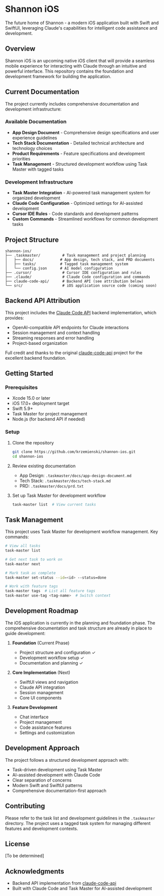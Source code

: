 # Shannon iOS

The future home of Shannon - a modern iOS application built with Swift and SwiftUI, leveraging Claude's capabilities for intelligent code assistance and development.

## Overview

Shannon iOS is an upcoming native iOS client that will provide a seamless mobile experience for interacting with Claude through an intuitive and powerful interface. This repository contains the foundation and development framework for building the application.

## Current Documentation

The project currently includes comprehensive documentation and development infrastructure:

### Available Documentation

- **App Design Document** - Comprehensive design specifications and user experience guidelines
- **Tech Stack Documentation** - Detailed technical architecture and technology choices
- **Product Requirements** - Feature specifications and development priorities
- **Task Management** - Structured development workflow using Task Master with tagged tasks

### Development Infrastructure

- **Task Master Integration** - AI-powered task management system for organized development
- **Claude Code Configuration** - Optimized settings for AI-assisted development
- **Cursor IDE Rules** - Code standards and development patterns
- **Custom Commands** - Streamlined workflows for common development tasks

## Project Structure

```
shannon-ios/
├── .taskmaster/          # Task management and project planning
│   ├── docs/            # App design, tech stack, and PRD documents
│   ├── tasks/           # Tagged task management system
│   └── config.json      # AI model configuration
├── .cursor/              # Cursor IDE configuration and rules
├── .claude/              # Claude Code configuration and commands
├── claude-code-api/      # Backend API (see attribution below)
└── src/                  # iOS application source code (coming soon)
```

## Backend API Attribution

This project includes the [Claude Code API](https://github.com/codingworkflow/claude-code-api) backend implementation, which provides:

- OpenAI-compatible API endpoints for Claude interactions
- Session management and context handling
- Streaming responses and error handling
- Project-based organization

Full credit and thanks to the original [claude-code-api](https://github.com/codingworkflow/claude-code-api) project for the excellent backend foundation.

## Getting Started

### Prerequisites

- Xcode 15.0 or later
- iOS 17.0+ deployment target
- Swift 5.9+
- Task Master for project management
- Node.js (for backend API if needed)

### Setup

1. Clone the repository
   ```bash
   git clone https://github.com/krzemienski/shannon-ios.git
   cd shannon-ios
   ```

2. Review existing documentation
   - App Design: `.taskmaster/docs/app-design-document.md`
   - Tech Stack: `.taskmaster/docs/tech-stack.md`
   - PRD: `.taskmaster/docs/prd.txt`

3. Set up Task Master for development workflow
   ```bash
   task-master list  # View current tasks
   ```

## Task Management

This project uses Task Master for development workflow management. Key commands:

```bash
# View all tasks
task-master list

# Get next task to work on
task-master next

# Mark task as complete
task-master set-status --id=<id> --status=done

# Work with feature tags
task-master tags  # List all feature tags
task-master use-tag <tag-name>  # Switch context
```

## Development Roadmap

The iOS application is currently in the planning and foundation phase. The comprehensive documentation and task structure are already in place to guide development:

1. **Foundation** (Current Phase)
   - Project structure and configuration ✓
   - Development workflow setup ✓
   - Documentation and planning ✓

2. **Core Implementation** (Next)
   - SwiftUI views and navigation
   - Claude API integration
   - Session management
   - Core UI components

3. **Feature Development**
   - Chat interface
   - Project management
   - Code assistance features
   - Settings and customization

## Development Approach

The project follows a structured development approach with:
- Task-driven development using Task Master
- AI-assisted development with Claude Code
- Clear separation of concerns
- Modern Swift and SwiftUI patterns
- Comprehensive documentation-first approach

## Contributing

Please refer to the task list and development guidelines in the `.taskmaster` directory. The project uses a tagged task system for managing different features and development contexts.

## License

[To be determined]

## Acknowledgments

- Backend API implementation from [claude-code-api](https://github.com/codingworkflow/claude-code-api)
- Built with Claude Code and Task Master for AI-assisted development